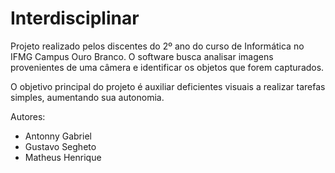 # Interdisciplinar
Projeto realizado pelos discentes do 2º ano do curso de Informática no IFMG Campus Ouro Branco.
O software busca analisar imagens provenientes de uma câmera e identificar os objetos que forem capturados.

O objetivo principal do projeto é auxiliar deficientes visuais a realizar tarefas simples, aumentando sua autonomia.

Autores:
- Antonny Gabriel
- Gustavo Segheto
- Matheus Henrique
